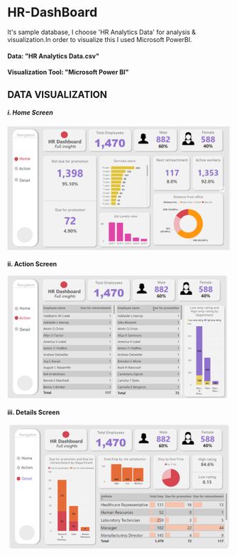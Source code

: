 # HR-DashBoard
It's sample database, I choose 'HR Analytics Data' for analysis &amp; visualization.In order to visualize this I used Microsoft PowerBI.


#### Data: "HR Analytics Data.csv"
#### Visualization Tool: "Microsoft Power BI"



## DATA VISUALIZATION
##### i. Home Screen
![1  Home](https://github.com/anoopgupta112/HR-DashBoard/blob/main/Visualization%20(Images)/Home.png)

#### ii. Action Screen
![2  Action](https://github.com/anoopgupta112/HR-DashBoard/blob/main/Visualization%20(Images)/Action.png)

#### iii. Details Screen
![3  Details](https://github.com/anoopgupta112/HR-DashBoard/blob/main/Visualization%20(Images)/Details.png)


